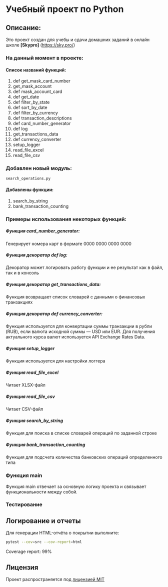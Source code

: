 # Учебный проект по Python


## Описание:

Это проект создан для учебы и сдачи домашних заданий в онлайн школе **[Skypro]** (https://sky.pro/)


### На данный момент в проекте:

#### Список названий функций:

1. def get_mask_card_number
2. get_mask_account
3. def mask_account_card
4. def get_date
5. def filter_by_state
6. def sort_by_date
7. def filter_by_currency
8. def transaction_descriptions
9. def card_number_generator
10. def log
11. get_transactions_data
12. def currency_converter
13. setup_logger
14. read_file_excel
15. read_file_csv


### Добавлен новый модуль:

    search_operations.py

#### Добавлены функции:

1. search_by_string
2. bank_transaction_counting

### Примеры использования некоторых функций:
##### Функция card_number_generator:
Генерирует номера карт в формате 0000 0000 0000 0000
##### Функция декоратор def log:
Декоратор может логировать работу функции и ее результат
как в файл, так и в консоль
##### Функция декоратор get_transactions_data:
Функция возвращает список словарей с данными о финансовых транзакциях
##### Функция декоратор def currency_converter:
Функция используется для конвертации суммы транзакции в рубли (RUB), если валюта исходной суммы — USD или EUR.
Для получения актуального курса валют используется API Exchange Rates Data.
##### Функция setup_logger
Функция используется для настройки логгера
##### Функция read_file_excel
Читает XLSX-файл
##### Функция read_file_csv
Читает CSV-файл
##### Функция search_by_string
Функция для поиска в списке словарей операций по заданной строке
##### Функция bank_transaction_counting
Функция для подсчета количества банковских операций определенного типа

### Функция main
Функция main отвечает за основную логику проекта и связывает функциональности между собой.

### Тестирование

## Логирование и отчеты

Для генерации HTML-отчёта о покрытии выполните:

```sh
pytest --cov=src --cov-report=html
```

Coverage report: 99%



## Лицензия
Проект распространяется под [лицензией MIT](LICENSE)
